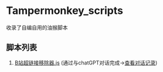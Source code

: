 # Tampermonkey_scripts
收录了自编自用的油猴脚本

## 脚本列表 
1. [B站超链接移除器.js](https://github.com/KJH-x/Tampermonkey_scripts/blob/main/B%E7%AB%99%E8%B6%85%E9%93%BE%E6%8E%A5%E7%A7%BB%E9%99%A4%E5%99%A8.js) (通过与chatGPT对话完成->[查看对话记录](https://github.com/KJH-x/Tampermonkey_scripts/blob/main/chat_log/B%E7%AB%99%E8%B6%85%E9%93%BE%E6%8E%A5%E7%A7%BB%E9%99%A4%E5%99%A8.JS.ChatGPT%E5%AF%B9%E8%AF%9D%E8%AE%B0%E5%BD%95.md))
